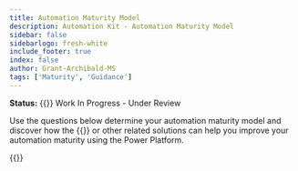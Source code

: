 ```yaml
---
title: Automation Maturity Model
description: Automation Kit - Automation Maturity Model
sidebar: false
sidebarlogo: fresh-white
include_footer: true
index: false
author: Grant-Archibald-MS
tags: ['Maturity', 'Guidance']
---
```


**Status:** {{<externalImage src="https://github.githubassets.com/images/icons/emoji/unicode/1f6a7.png" size="16x16" text="Construction Icon">}} Work In Progress - Under Review

Use the questions below determine your automation maturity model and discover how the {{<product-name>}} or other related solutions can help you improve your automation maturity using the Power Platform.

{{<questions name="/content/en-us/automation-maturity-model.json" completed="" showNavigationButtons=false />}}